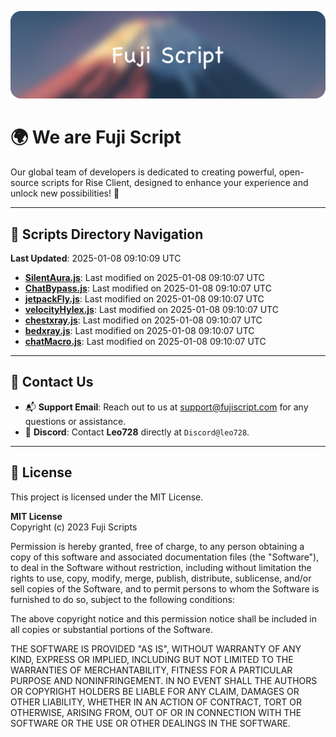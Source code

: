 ![Banner](.github/b.webp)

# 🌍 **We are Fuji Script**

Our global team of developers is dedicated to creating powerful, open-source scripts for Rise Client, designed to enhance your experience and unlock new possibilities! 🌟

---
<!-- SCRIPTS_NAVIGATION_START -->
## 📂 **Scripts Directory Navigation**

**Last Updated**: 2025-01-08 09:10:09 UTC

- **[SilentAura.js](scripts/SilentAura.js)**: Last modified on 2025-01-08 09:10:07 UTC
- **[ChatBypass.js](scripts/ChatBypass.js)**: Last modified on 2025-01-08 09:10:07 UTC
- **[jetpackFly.js](scripts/jetpackFly.js)**: Last modified on 2025-01-08 09:10:07 UTC
- **[velocityHylex.js](scripts/velocityHylex.js)**: Last modified on 2025-01-08 09:10:07 UTC
- **[chestxray.js](scripts/chestxray.js)**: Last modified on 2025-01-08 09:10:07 UTC
- **[bedxray.js](scripts/bedxray.js)**: Last modified on 2025-01-08 09:10:07 UTC
- **[chatMacro.js](scripts/chatMacro.js)**: Last modified on 2025-01-08 09:10:07 UTC

<!-- SCRIPTS_NAVIGATION_END -->

---

## 💬 **Contact Us**  
- 📬 **Support Email**: Reach out to us at [support@fujiscript.com](mailto:support@fujiscript.com) for any questions or assistance.  
- 💬 **Discord**: Contact **Leo728** directly at `Discord@leo728`.

---

## 📜 **License**

This project is licensed under the MIT License.  

**MIT License**  
Copyright (c) 2023 Fuji Scripts  

Permission is hereby granted, free of charge, to any person obtaining a copy of this software and associated documentation files (the "Software"), to deal in the Software without restriction, including without limitation the rights to use, copy, modify, merge, publish, distribute, sublicense, and/or sell copies of the Software, and to permit persons to whom the Software is furnished to do so, subject to the following conditions:  

The above copyright notice and this permission notice shall be included in all copies or substantial portions of the Software.  

THE SOFTWARE IS PROVIDED "AS IS", WITHOUT WARRANTY OF ANY KIND, EXPRESS OR IMPLIED, INCLUDING BUT NOT LIMITED TO THE WARRANTIES OF MERCHANTABILITY, FITNESS FOR A PARTICULAR PURPOSE AND NONINFRINGEMENT. IN NO EVENT SHALL THE AUTHORS OR COPYRIGHT HOLDERS BE LIABLE FOR ANY CLAIM, DAMAGES OR OTHER LIABILITY, WHETHER IN AN ACTION OF CONTRACT, TORT OR OTHERWISE, ARISING FROM, OUT OF OR IN CONNECTION WITH THE SOFTWARE OR THE USE OR OTHER DEALINGS IN THE SOFTWARE.  
